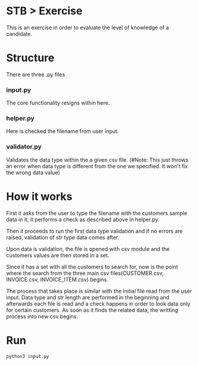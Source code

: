 # STB > Exercise

This is an exercise in order to evaluate the level of knowledge of a candidate.

# Structure

There are three .py files

### input.py

The core functionality resigns within here.

### helper.py

Here is checked the filename from user input.

### validator.py

Validates the data type within the a given csv file. 
(#Note: This just throws an error when data type is different from the one we specified.
It won't fix the wrong data value)

# How it works

First it asks from the user to type the filename with the customers sample data in it,
it performs a check as described above in helper.py.

Then it proceeds to run the first data type validation and if no errors are raised, 
validation of str type data comes after.

Upon data is validation, the file is opened with csv module and the customers values are 
then stored in a set.

Since it has a set with all the customers to search for, now is the point where the search
from the three main csv files(CUSTOMER.csv, INVOICE.csv, INVOICE_ITEM.csv) begins.

The process that takes place is similar with the initial file read from the user input.
Data type and str length are performed in the beginning and afterwards each file is read
and a check happens in order to look data only for certain customers. As soon as it finds the 
related data, the writting process into new csv begins.


# Run
```
python3 input.py
```